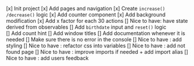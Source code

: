 [x] Init project
[x] Add pages and navigation
[x] Create `increase() /decrease()` logic
[x] Add counter component
[x] Add background modification
[x] Add x factor for each 30 actions
[] Nice to have: have state derived from observables
[] Add `birthdate` input and `reset()` logic  
[] Add count hint
[] Add window titles
[] Add documentation whenever it is needed
[] Make sure there is no error in the console
[] Nice to have : add styling
[] Nice to have : refactor css into variables
[] Nice to have : add not found page
[] Nice to have : improve imports if needed + add import alias
[] Nice to have : add users feedback
